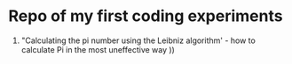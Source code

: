 # Repo of my first coding experiments
1. "Сalculating the pi number using the Leibniz algorithm' - how to calculate Pi in the most uneffective way ))
